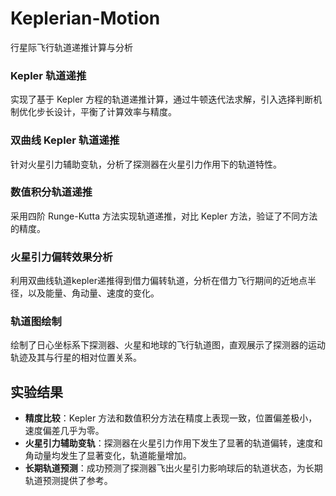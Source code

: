 # Keplerian-Motion
行星际飞行轨道递推计算与分析
### Kepler 轨道递推
实现了基于 Kepler 方程的轨道递推计算，通过牛顿迭代法求解，引入选择判断机制优化步长设计，平衡了计算效率与精度。

### 双曲线 Kepler 轨道递推
针对火星引力辅助变轨，分析了探测器在火星引力作用下的轨道特性。

### 数值积分轨道递推
采用四阶 Runge-Kutta 方法实现轨道递推，对比 Kepler 方法，验证了不同方法的精度。

### 火星引力偏转效果分析
利用双曲线轨道kepler递推得到借力偏转轨道，分析在借力飞行期间的近地点半径，以及能量、角动量、速度的变化。

### 轨道图绘制
绘制了日心坐标系下探测器、火星和地球的飞行轨道图，直观展示了探测器的运动轨迹及其与行星的相对位置关系。

## 实验结果

- **精度比较**：Kepler 方法和数值积分方法在精度上表现一致，位置偏差极小，速度偏差几乎为零。
- **火星引力辅助变轨**：探测器在火星引力作用下发生了显著的轨道偏转，速度和角动量均发生了显著变化，轨道能量增加。
- **长期轨道预测**：成功预测了探测器飞出火星引力影响球后的轨道状态，为长期轨道预测提供了参考。

